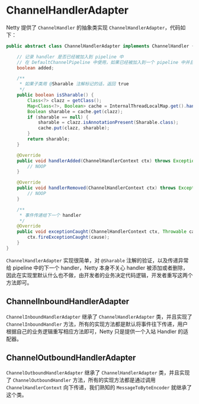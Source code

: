 # ChannelHandlerAdapter

Netty 提供了 `ChannelHandler` 的抽象类实现 `ChannelHandlerAdapter`，代码如下：

```Java
public abstract class ChannelHandlerAdapter implements ChannelHandler {

    // 记录 handler 是否已经被加入到 pipeline 中
    // 在 DefaultChannelPipeline 中使用，如果已经被加入到一个 pipeline 中并且没有 @Sharable 注解，那么会抛异常
    boolean added;

    /**
     * 如果子类用 @Sharable 注解标记的话，返回 true
     */
    public boolean isSharable() {
        Class<?> clazz = getClass();
        Map<Class<?>, Boolean> cache = InternalThreadLocalMap.get().handlerSharableCache(); // 将 sharable 信息缓存
        Boolean sharable = cache.get(clazz);
        if (sharable == null) {
            sharable = clazz.isAnnotationPresent(Sharable.class);
            cache.put(clazz, sharable);
        }
        return sharable;
    }

    @Override
    public void handlerAdded(ChannelHandlerContext ctx) throws Exception {
        // NOOP
    }

    @Override
    public void handlerRemoved(ChannelHandlerContext ctx) throws Exception {
        // NOOP
    }

    /**
     * 事件传递给下一个 handler
     */
    @Override
    public void exceptionCaught(ChannelHandlerContext ctx, Throwable cause) throws Exception {
        ctx.fireExceptionCaught(cause);
    }
}
```

`ChannelHandlerAdapter` 实现很简单，对 `@Sharable` 注解的验证，以及传递异常给 pipeline 中的下一个 handler，Netty 本身不关心 handler 被添加或者删除，因此在实现里默认什么也不做，由开发者的业务决定代码逻辑，开发者重写这两个方法即可。

## ChannelInboundHandlerAdapter

`ChannelInboundHandlerAdapter` 继承了 `ChannelHandlerAdapter` 类，并且实现了 `ChannelInboundHandler` 方法，所有的实现方法都是默认将事件往下传递，用户根据自己的业务逻辑重写相应方法即可，Netty 只是提供一个入站 Handler 的适配器。

## ChannelOutboundHandlerAdapter

`ChannelOutboundHandlerAdapter` 继承了 `ChannelHandlerAdapter` 类，并且实现了 `ChannelOutboundHandler` 方法，所有的实现方法都是通过调用 `ChannelHandlerContext` 向下传递，我们熟知的 `MessageToByteEncoder` 就继承了这个类。